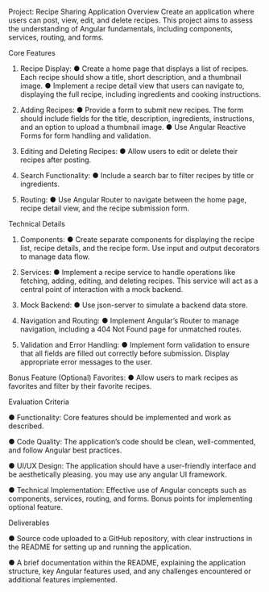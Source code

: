 Project: Recipe Sharing Application Overview Create an application where users can post, view, edit, and delete recipes. This project aims to assess the understanding of Angular fundamentals, including components, services, routing, and forms.

Core Features

1.  Recipe Display: ● Create a home page that displays a list of recipes. Each recipe should show a title, short description, and a thumbnail image. ● Implement a recipe detail view that users can navigate to, displaying the full recipe, including ingredients and cooking instructions.

2.  Adding Recipes: ● Provide a form to submit new recipes. The form should include fields for the title, description, ingredients, instructions, and an option to upload a thumbnail image. ● Use Angular Reactive Forms for form handling and validation.

3.  Editing and Deleting Recipes: ● Allow users to edit or delete their recipes after posting.

4.  Search Functionality: ● Include a search bar to filter recipes by title or ingredients.

5.  Routing: ● Use Angular Router to navigate between the home page, recipe detail view, and the recipe submission form.

Technical Details

1. Components: ● Create separate components for displaying the recipe list, recipe details, and the recipe form. Use input and output decorators to manage data flow.

2. Services: ● Implement a recipe service to handle operations like fetching, adding, editing, and deleting recipes. This service will act as a central point of interaction with a mock backend.

3. Mock Backend: ● Use json-server to simulate a backend data store.

4. Navigation and Routing: ● Implement Angular’s Router to manage navigation, including a 404 Not Found page for unmatched routes.

5. Validation and Error Handling: ● Implement form validation to ensure that all fields are filled out correctly before submission. Display appropriate error messages to the user.

Bonus Feature (Optional) Favorites: ● Allow users to mark recipes as favorites and filter by their favorite recipes.

Evaluation Criteria

● Functionality: Core features should be implemented and work as described.

● Code Quality: The application’s code should be clean, well-commented, and follow Angular best practices.

● UI/UX Design: The application should have a user-friendly interface and be aesthetically pleasing. you may use any angular UI framework.

● Technical Implementation: Effective use of Angular concepts such as components, services, routing, and forms. Bonus points for implementing optional feature.

Deliverables

● Source code uploaded to a GitHub repository, with clear instructions in the README for setting up and running the application.

● A brief documentation within the README, explaining the application structure, key Angular features used, and any challenges encountered or additional features implemented.
